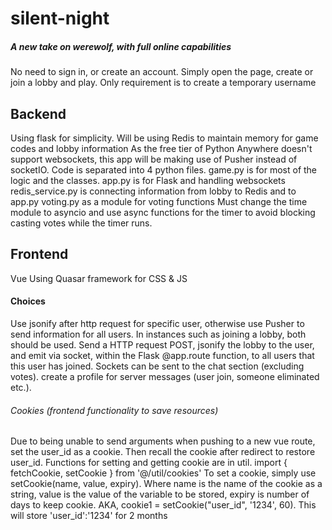 # silent-night
##### A new take on werewolf, with full online capabilities
No need to sign in, or create an account. Simply open the page, create or join a lobby and play. Only requirement is to create a temporary username

## Backend
Using flask for simplicity. 
Will be using Redis to maintain memory for game codes and lobby information
As the free tier of Python Anywhere doesn't support websockets, this app will be making use of Pusher instead of socketIO.
Code is separated into 4 python files.
game.py is for most of the logic and the classes.
app.py is for Flask and handling websockets
redis_service.py is connecting information from lobby to Redis and to app.py
voting.py as a module for voting functions
Must change the time module to asyncio and use async functions for the timer to avoid blocking casting votes while the timer runs.

## Frontend
Vue
Using Quasar framework for CSS & JS


#### Choices
Use jsonify after http request for specific user, otherwise use Pusher to send information for all users.
In instances such as joining a lobby, both should be used. Send a HTTP request POST, jsonify the lobby to the user, and emit via socket, within the Flask @app.route function, to all users that this user has joined.
Sockets can be sent to the chat section (excluding votes). create a profile for server messages (user join, someone eliminated etc.).

###### Cookies (frontend functionality to save resources)
Due to being unable to send arguments when pushing to a new vue route, set the user_id as a cookie. Then recall the cookie after redirect to restore user_id.
Functions for setting and getting cookie are in util. 
import { fetchCookie, setCookie } from '@/util/cookies'
To set a cookie, simply use setCookie(name, value, expiry). Where name is the name of the cookie as a string, value is the value of the variable to be stored, expiry is number of days to keep cookie. AKA, cookie1 = setCookie("user_id", '1234', 60). This will store 'user_id':'1234' for 2 months

